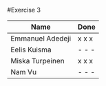 #Exercise 3

| Name             | Done  |
|------------------| ------|
| Emmanuel Adedeji | x x x |
| Eelis Kuisma     | - - - |
| Miska Turpeinen  | x x x |
| Nam Vu           | - - - |
